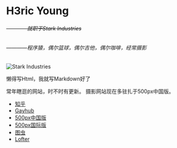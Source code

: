 # H3ric Young 
###### ~~————就职于Stark Industries~~
###### ————程序猿，偶尔篮球，偶尔吉他，偶尔咖啡，经常摄影
![Stark Industries](http://os738issp.bkt.clouddn.com/starkindustry.jpg "Stark Industries")

懒得写Html，我就写Markdown好了

常年瞎逛的网站，时不时有更新。
摄影网站现在多驻扎于500px中国版。

*   [知乎](https://www.zhihu.com/people/H3ric)<br>
*   [Gayhub](https://github.com/HericYoung)<br>
*   [500px中国版](https://500px.me/h3ricyoung)<br>
*   [500px国际版](https://500px.com/1332454954)<br>
*   [图虫](https://tuchong.com/1164784/)<br>
*   [Lofter](http://hericyoung.lofter.com)<br>

